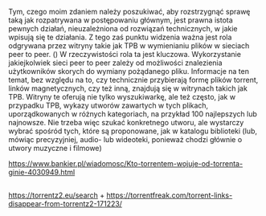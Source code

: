 Tym, czego moim zdaniem należy poszukiwać, aby rozstrzygnąć sprawę taką jak rozpatrywana w postępowaniu głównym, jest prawna istota pewnych działań, nieuzależniona od rozwiązań technicznych, w jakie wpisują się te działania. Z tego zaś punktu widzenia ważna jest rola odgrywana przez witryny takie jak TPB w wymienianiu plików w sieciach peer to peer. () W rzeczywistości rola ta jest kluczowa. Wykorzystanie jakiejkolwiek sieci peer to peer zależy od możliwości znalezienia użytkowników skorych do wymiany pożądanego pliku. Informacje na ten temat, bez względu na to, czy technicznie przybierają formę plików torrent, linków magnetycznych, czy też inną, znajdują się w witrynach takich jak TPB. Witryny te oferują nie tylko wyszukiwarkę, ale też często, jak w przypadku TPB, wykazy utworów zawartych w tych plikach, uporządkowanych w różnych kategoriach, na przykład 100 najlepszych lub najnowsze. Nie trzeba więc szukać konkretnego utworu, ale wystarczy wybrać spośród tych, które są proponowane, jak w katalogu biblioteki (lub, mówiąc precyzyjniej, audio- lub wideoteki, ponieważ chodzi głównie o utwory muzyczne i filmowe)

https://www.bankier.pl/wiadomosc/Kto-torrentem-wojuje-od-torrenta-ginie-4030949.html

##

https://torrentz2.eu/search + https://torrentfreak.com/torrent-links-disappear-from-torrentz2-171223/